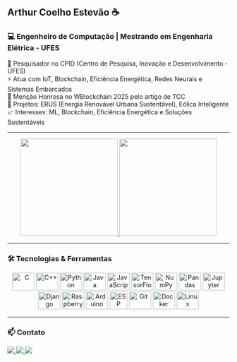 ## Arthur Coelho Estevão ☕  
### 💻 Engenheiro de Computação | Mestrando em Engenharia Elétrica - UFES  
🔬 Pesquisador no CPID (Centro de Pesquisa, Inovação e Desenvolvimento - UFES)  
⚡ Atua com IoT, Blockchain, Eficiência Energética, Redes Neurais e Sistemas Embarcados  
📜 Menção Honrosa no WBlockchain 2025 pelo artigo de TCC  
🌿 Projetos: ERUS (Energia Renovável Urbana Sustentável), Eólica Inteligente  
📈 Interesses: ML, Blockchain, Eficiência Energética e Soluções Sustentáveis  

---

<div align="center">
  <a href="https://github.com/arthurcoelho442">
    <img height="220em" src="https://github-readme-stats.vercel.app/api?username=arthurcoelho442&show_icons=true&theme=codeSTACKr&include_all_commits=true&count_private=true"/>
    <img height="220em" src="https://github-readme-stats.vercel.app/api/top-langs/?username=arthurcoelho442&langs_count=7&theme=darcula"/>
  </a>
</div>

---

### 🛠️ Tecnologias & Ferramentas  
<div align="center">
  <!-- Linguagens -->
  <img alt="C" height="40" width="50" src="https://cdn.jsdelivr.net/gh/devicons/devicon/icons/c/c-original.svg" />
  <img alt="C++" height="40" width="50" src="https://cdn.jsdelivr.net/gh/devicons/devicon/icons/cplusplus/cplusplus-original.svg" />
  <img alt="Python" height="40" width="50" src="https://cdn.jsdelivr.net/gh/devicons/devicon/icons/python/python-original.svg">
  <img alt="Java" height="40" width="50" src="https://cdn.jsdelivr.net/gh/devicons/devicon/icons/java/java-original.svg" />
  <img alt="JavaScript" height="40" width="50" src="https://cdn.jsdelivr.net/gh/devicons/devicon/icons/javascript/javascript-plain.svg" />

  <!-- IA / Dados -->
  <img alt="TensorFlow" height="40" width="50" src="https://cdn.jsdelivr.net/gh/devicons/devicon/icons/tensorflow/tensorflow-original.svg" />
  <img alt="NumPy" height="40" width="50" src="https://cdn.jsdelivr.net/gh/devicons/devicon/icons/numpy/numpy-original.svg" />
  <img alt="Pandas" height="40" width="50" src="https://cdn.jsdelivr.net/gh/devicons/devicon/icons/pandas/pandas-original-wordmark.svg" />
  <img alt="Jupyter" height="40" width="50" src="https://cdn.jsdelivr.net/gh/devicons/devicon/icons/jupyter/jupyter-original-wordmark.svg" />

  <!-- Web / Backend -->
  <img alt="Django" height="40" width="50" src="https://cdn.jsdelivr.net/gh/devicons/devicon/icons/django/django-plain.svg" />

  <!-- Embedded / Hardware -->
  <img alt="Raspberry Pi" height="40" width="50" src="https://cdn.jsdelivr.net/gh/devicons/devicon/icons/raspberrypi/raspberrypi-original.svg" />
  <img alt="Arduino" height="40" width="50" src="https://cdn.jsdelivr.net/gh/devicons/devicon/icons/arduino/arduino-original.svg" />
  <img alt="ESP" height="40" width="40" src="https://github.com/user-attachments/assets/583c4eda-0abd-49ad-b544-138dfaabb760" />

  <!-- Infraestrutura -->
  <img alt="Git" height="40" width="50" src="https://cdn.jsdelivr.net/gh/devicons/devicon/icons/git/git-original.svg" />
  <img alt="Docker" height="40" width="50" src="https://cdn.jsdelivr.net/gh/devicons/devicon/icons/docker/docker-original.svg" />
  <img alt="Linux" height="40" width="50" src="https://cdn.jsdelivr.net/gh/devicons/devicon/icons/linux/linux-original.svg" />
</div>

---

### 📫 Contato  
<div>
  <a href="mailto:arthurcoelho442@gmail.com">
    <img src="https://img.shields.io/badge/Gmail-D14836?style=for-the-badge&logo=gmail&logoColor=white">
  </a>
  <a href="https://www.linkedin.com/in/arthurcoelho442/">
    <img src="https://img.shields.io/badge/LinkedIn-0A66C2?style=for-the-badge&logo=linkedin&logoColor=white">
  </a>
  <a href="http://lattes.cnpq.br/7300562227210076">
    <img src="https://img.shields.io/badge/Lattes-005288?style=for-the-badge&logo=google-scholar&logoColor=white">
  </a>
</div>
